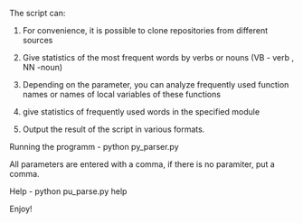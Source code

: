 The script can:

1. For convenience, it is possible to clone repositories from different sources

2. Give statistics of the most frequent words by verbs or nouns (VB - verb , NN -noun)

3. Depending on the parameter, you can analyze frequently used function names or names of local variables of these functions

4. give statistics of frequently used words in the specified module

5. Output the result of the script in various formats.


Running the programm - python py_parser.py

All parameters are entered with a comma, if there is no paramiter, put a comma.

Help - python pu_parse.py help

Enjoy!
